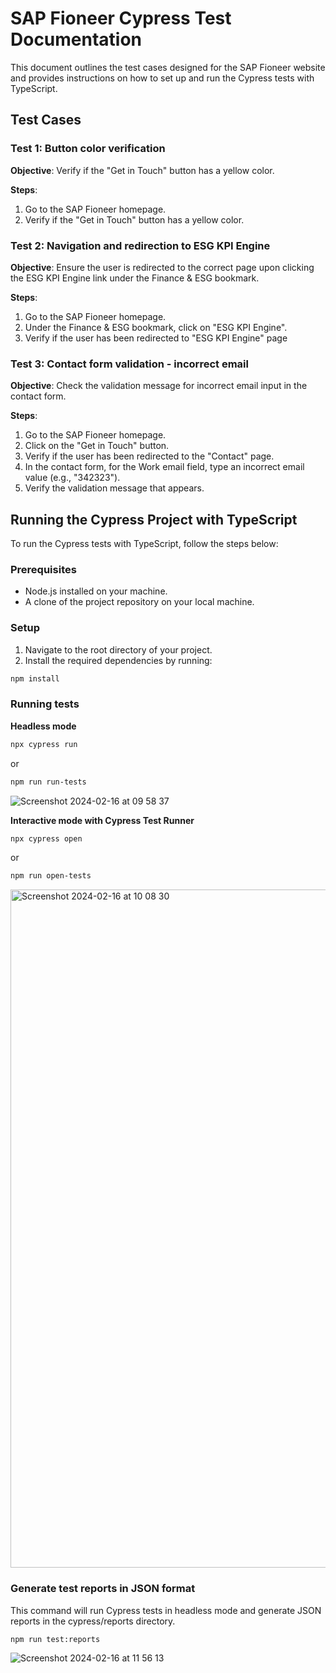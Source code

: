 # SAP Fioneer Cypress Test Documentation

This document outlines the test cases designed for the SAP Fioneer website and provides instructions on how to set up and run the Cypress tests with TypeScript.

## Test Cases

### Test 1: Button color verification

**Objective**: Verify if the "Get in Touch" button has a yellow color.

**Steps**:

1. Go to the SAP Fioneer homepage.
2. Verify if the "Get in Touch" button has a yellow color.

### Test 2: Navigation and redirection to ESG KPI Engine

**Objective**: Ensure the user is redirected to the correct page upon clicking the ESG KPI Engine link under the Finance & ESG bookmark.

**Steps**:

1. Go to the SAP Fioneer homepage.
2. Under the Finance & ESG bookmark, click on "ESG KPI Engine".
3. Verify if the user has been redirected to "ESG KPI Engine" page

### Test 3: Contact form validation - incorrect email

**Objective**: Check the validation message for incorrect email input in the contact form.

**Steps**:

1. Go to the SAP Fioneer homepage.
2. Click on the "Get in Touch" button.
3. Verify if the user has been redirected to the "Contact" page.
4. In the contact form, for the Work email field, type an incorrect email value (e.g., "342323").
5. Verify the validation message that appears.

## Running the Cypress Project with TypeScript

To run the Cypress tests with TypeScript, follow the steps below:

### Prerequisites

- Node.js installed on your machine.
- A clone of the project repository on your local machine.

### Setup

1. Navigate to the root directory of your project.
2. Install the required dependencies by running:

```bash
npm install
```

### Running tests

**Headless mode**

```bash
npx cypress run
```

or

```bash
npm run run-tests
```
![Screenshot 2024-02-16 at 09 58 37](https://github.com/mlozowska/SAP-Fioneer-ESG/assets/60215258/d6459a7e-57c1-4b2d-8eb0-92523ea75884)


**Interactive mode with Cypress Test Runner**

```bash
npx cypress open
```

or

```bash
npm run open-tests
```
<img width="1085" alt="Screenshot 2024-02-16 at 10 08 30" src="https://github.com/mlozowska/SAP-Fioneer-ESG/assets/60215258/7735d06e-38d5-4903-bbe1-8ab63fbef0ef">


### Generate test reports in JSON format
This command will run Cypress tests in headless mode and generate JSON reports in the cypress/reports directory.

```bash
npm run test:reports
```
![Screenshot 2024-02-16 at 11 56 13](https://github.com/mlozowska/SAP-Fioneer-ESG/assets/60215258/57f9e093-6bd4-404b-8337-628b68f246e8)
